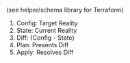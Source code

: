 

(see helper/schema library for Terraform)


1. Config: Target Reality
1. State: Current Reality
1. Diff: {Config - State}
1. Plan: Presents Diff
1. Apply: Resolves Diff

